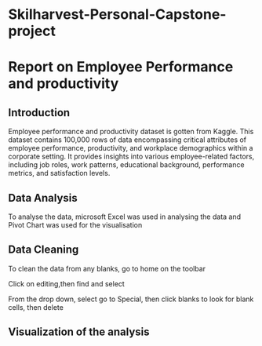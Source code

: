 
# Skilharvest-Personal-Capstone-project

# Report on Employee Performance and productivity

## Introduction
Employee performance and productivity dataset is gotten from Kaggle. This dataset contains 100,000 rows of data encompassing critical attributes of employee performance, productivity, and workplace demographics within a corporate setting. It provides insights into various employee-related factors, including job roles, work patterns, educational background, performance metrics, and satisfaction levels.

## Data Analysis

To analyse the data, microsoft Excel was used in analysing the data and Pivot Chart was used for the visualisation

## Data Cleaning

To clean the data from any blanks, go to home on the toolbar

Click on editing,then find and select

From the drop down, select go to Special, then click blanks to look for blank cells, then delete

## Visualization of the analysis
